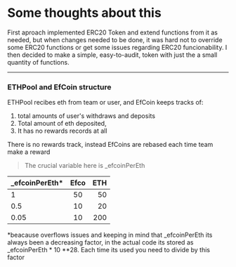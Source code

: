 # Some thoughts about this

First aproach implemented ERC20 Token and extend functions from it as needed, but when changes needed to be done, it was hard not to override some ERC20 functions or get some issues regarding ERC20 funcionability.
I then decided to make a simple, easy-to-audit, token with just the a small quantity of functions.

---

### ETHPool and EfCoin structure

ETHPool recibes eth from team or user, and EfCoin keeps tracks of:

1. total amounts of user's withdraws and deposits
2. Total amount of eth deposited,
3. It has no rewards records at all

There is no rewards track, instead EfCoins are rebased each time team make a reward

> The crucial variable here is \_efcoinPerEth

| \_efcoinPerEth\* | Efco | ETH |
| ---------------- | :--: | --: |
| 1                |  50  |  50 |
| 0.5              |  10  |  20 |
| 0.05             |  10  | 200 |

\*beacause overflows issues and keeping in mind that \_efcoinPerEth its always been a decreasing factor, in the actual code its stored as \_efcoinPerEth \* 10 \*\*28. Each time its used you need to divide by this factor
